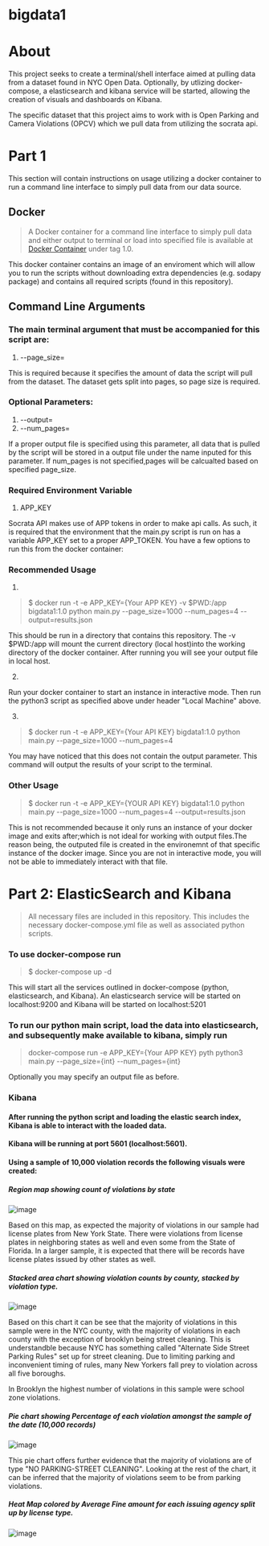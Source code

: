 # bigdata1 

# About
This project seeks to create a terminal/shell interface aimed at pulling data from a dataset found in NYC Open Data.
Optionally, by utlizing docker-compose, a elasticsearch and kibana service will be started, allowing the creation of visuals and dashboards on Kibana.

The specific dataset that this project aims to work with is Open Parking and Camera Violations (OPCV) which we pull data from utilizing the socrata api.

# Part 1
This section will contain instructions on usage utilizing a docker container to run a command line interface to simply pull data from our data source. 

## Docker 
> A Docker container for a command line interface to simply pull data and either output to terminal or load into specified file is available at [Docker Container](https://hub.docker.com/r/tbenthomas/bigdata1) under tag 1.0. 

This docker container contains an image of an enviroment which will allow you to run the scripts without downloading extra
dependencies (e.g. sodapy package) and contains all required scripts (found in this repository).

## Command Line Arguments
### The main terminal argument that must be accompanied for this script are:
1. --page_size=

This is required because it specifies the amount of data the script will pull from the dataset.
The dataset gets split into pages, so page size is required.

### Optional Parameters:
1. --output=
2. --num_pages=

If a proper output file is specified using this parameter, all data that is pulled by the script will be stored
in a output file under the name inputed for this parameter. 
If num_pages is not specified,pages will be calcualted based on specified page_size.

### Required Environment Variable
1. APP_KEY

Socrata API makes use of APP tokens in order to make api calls. As such, it is required that the environment that the 
main.py script is run on has a variable APP_KEY set to a proper APP_TOKEN.
You have a few options to run this from the docker container:

### Recommended Usage
1.
> $ docker run -t -e APP_KEY={Your APP KEY} -v $PWD:/app bigdata1:1.0 python main.py --page_size=1000 --num_pages=4 --output=results.json

This should be run in a directory that contains this repository. The -v $PWD:/app will mount the current directory (local host)into the working directory of the docker container. After running you will see your output file in local host. 

2. 
Run your docker container to start an instance in interactive mode.
Then run the python3 script as specified above under header "Local Machine" above.

3.
> $ docker run -t -e APP_KEY={Your API KEY} bigdata1:1.0 python main.py --page_size=1000 --num_pages=4 

You may have noticed that this does not contain the output parameter. This command will output the results of your script
to the terminal. 

### Other Usage
> $ docker run -t -e APP_KEY={YOUR API KEY} bigdata1:1.0 python main.py --page_size=1000 --num_pages=4 --output=results.json

This is not recommended because it only runs an instance of your docker image and exits after;which is not ideal for working with output files.The reason being, the outputed file is created in the environemnt of that specific instance of the docker image. Since you are not in interactive mode, you will not be able to immediately interact with that file. 

# Part 2: ElasticSearch and Kibana
> All necessary files are included in this repository. This includes the necessary docker-compose.yml file as well as associated python scripts. 
### To use docker-compose run
> $ docker-compose up -d

This will start all the services outlined in docker-compose (python, elasticsearch, and Kibana). An elasticsearch service will be started on localhost:9200 and Kibana will be started on localhost:5201

### To run our python main script, load the data into elasticsearch, and subsequently make available to kibana, simply run

> docker-compose run -e APP_KEY={Your APP KEY} pyth python3 main.py --page_size={int} --num_pages={int}

Optionally you may specify an output file as before. 

### Kibana
#### After running the python script and loading the elastic search index, Kibana is able to interact with the loaded data.
#### Kibana will be running at port 5601 (localhost:5601). 
#### Using a sample of 10,000 violation records the following visuals were created:
##### Region map showing count of violations by state
![image](kibana_screenshots/map.png?raw=true)

Based on this map, as expected the majority of violations in our sample had license plates from New York State. There were violations from license plates in neighboring states as well and even some from the State of Florida. In a larger sample, it is expected that there will be records have license plates issued by other states as well.  
##### Stacked area chart showing violation counts by county, stacked by violation type. 

![image](kibana_screenshots/stacked_area?raw=true)

Based on this chart it can be see that the majority of violations in this sample were in the NYC county, with the majority of violations in each county with the exception of brooklyn being street cleaning. This is understandble because NYC has something called "Alternate Side Street Parking Rules" set up for street cleaning. Due to limiting parking and inconvenient timing of rules, many New Yorkers fall prey to violation across all five boroughs. 

In Brooklyn the highest number of violations in this sample were school zone violations. 
##### Pie chart showing Percentage of each violation amongst the sample of the date (10,000 records)

![image](kibana_screenshots/pie.png?raw=true)

This pie chart offers further evidence that the majority of violations are of type "NO PARKING-STREET CLEANING". Looking at the rest of the chart, it can be inferred that the majority of violations seem to be from parking violations. 

##### Heat Map colored by Average Fine amount for each issuing agency split up by license type. 

![image](kibana_screenshots/heatmap.png?raw=true)
